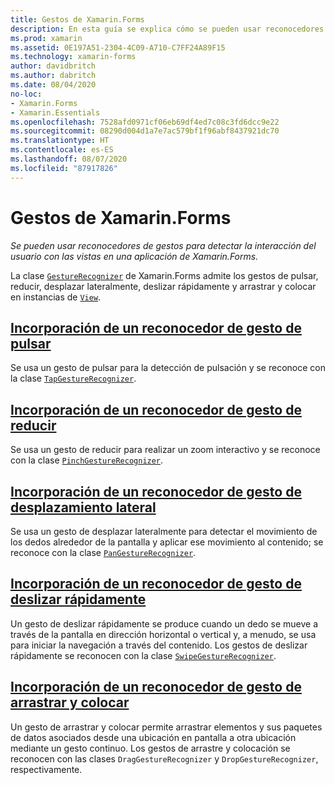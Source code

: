 ```yaml
---
title: Gestos de Xamarin.Forms
description: En esta guía se explica cómo se pueden usar reconocedores de gestos de Xamarin.Forms para detectar la interacción del usuario con las vistas en una aplicación de Xamarin.Forms.
ms.prod: xamarin
ms.assetid: 0E197A51-2304-4C09-A710-C7FF24A89F15
ms.technology: xamarin-forms
author: davidbritch
ms.author: dabritch
ms.date: 08/04/2020
no-loc:
- Xamarin.Forms
- Xamarin.Essentials
ms.openlocfilehash: 7528afd0971cf06eb69df4ed7c08c3fd6dcc9e22
ms.sourcegitcommit: 08290d004d1a7e7ac579bf1f96abf8437921dc70
ms.translationtype: HT
ms.contentlocale: es-ES
ms.lasthandoff: 08/07/2020
ms.locfileid: "87917826"
---
```

# <a name="no-locxamarinforms-gestures"></a>Gestos de Xamarin.Forms

_Se pueden usar reconocedores de gestos para detectar la interacción del usuario con las vistas en una aplicación de Xamarin.Forms._

La clase [`GestureRecognizer`](xref:Xamarin.Forms.GestureRecognizer) de Xamarin.Forms admite los gestos de pulsar, reducir, desplazar lateralmente, deslizar rápidamente y arrastrar y colocar en instancias de [`View`](xref:Xamarin.Forms.View).

## <a name="add-a-tap-gesture-recognizer"></a>[Incorporación de un reconocedor de gesto de pulsar](tap.md)

Se usa un gesto de pulsar para la detección de pulsación y se reconoce con la clase [`TapGestureRecognizer`](xref:Xamarin.Forms.TapGestureRecognizer).

## <a name="add-a-pinch-gesture-recognizer"></a>[Incorporación de un reconocedor de gesto de reducir](pinch.md)

Se usa un gesto de reducir para realizar un zoom interactivo y se reconoce con la clase [`PinchGestureRecognizer`](xref:Xamarin.Forms.PinchGestureRecognizer).

## <a name="add-a-pan-gesture-recognizer"></a>[Incorporación de un reconocedor de gesto de desplazamiento lateral](pan.md)

Se usa un gesto de desplazar lateralmente para detectar el movimiento de los dedos alrededor de la pantalla y aplicar ese movimiento al contenido; se reconoce con la clase [`PanGestureRecognizer`](xref:Xamarin.Forms.PanGestureRecognizer).

## <a name="add-a-swipe-gesture-recognizer"></a>[Incorporación de un reconocedor de gesto de deslizar rápidamente](swipe.md)

Un gesto de deslizar rápidamente se produce cuando un dedo se mueve a través de la pantalla en dirección horizontal o vertical y, a menudo, se usa para iniciar la navegación a través del contenido. Los gestos de deslizar rápidamente se reconocen con la clase [`SwipeGestureRecognizer`](xref:Xamarin.Forms.SwipeGestureRecognizer).

## <a name="add-a-drag-and-drop-gesture-recognizer"></a>[Incorporación de un reconocedor de gesto de arrastrar y colocar](drag-and-drop.md)

Un gesto de arrastrar y colocar permite arrastrar elementos y sus paquetes de datos asociados desde una ubicación en pantalla a otra ubicación mediante un gesto continuo. Los gestos de arrastre y colocación se reconocen con las clases `DragGestureRecognizer` y `DropGestureRecognizer`, respectivamente.
